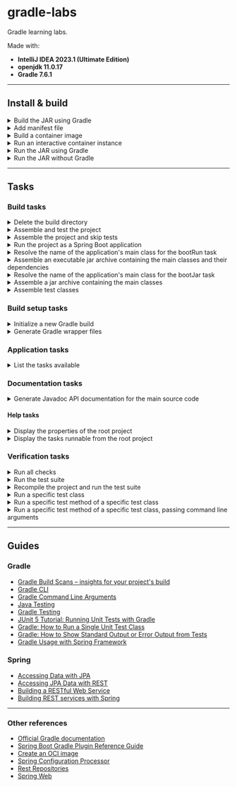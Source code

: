 # gradle-labs

Gradle learning labs.

Made with:
- **IntelliJ IDEA 2023.1 (Ultimate Edition)**
- **openjdk 11.0.17**
- **Gradle 7.6.1**


---


## Install & build


<details>
<summary>Build the JAR using Gradle</summary>

```shell
./gradlew clean build
```

```shell
./gradlew clean build -x test
```

```shell
./gradlew clean build testClasses -x test
```

</details>


<details>
<summary>Add manifest file</summary>

```shell
jar -cmvf \
  ./build/tmp/jar/MANIFEST.MF \
  ./build/libs/gradle-labs-0.0.1-SNAPSHOT.jar \
  ./build/classes/java/main/org/squidmin/gradlelabs/GradleLabsApplication.class
```

</details>


<details>
<summary>Build a container image</summary>

```shell
docker build \
  --build-arg GCP_PROJECT_ID=PROJECT_ID \
  -t gradle-labs .
```

Example:

```shell
docker build -t \
  --build-arg GCP_PROJECT_ID=lofty-root-305785 \
  gradle-labs .
```

</details>


<details>
<summary>Run an interactive container instance</summary>

```shell
docker run \
  --rm -it \
  -e GOOGLE_APPLICATION_CREDENTIALS=$GOOGLE_APPLICATION_CREDENTIALS \
  -v $HOME/.config/gcloud:/root/.config/gcloud \
  -v $HOME/.m2:/root/.m2 \
  gradle-labs
```

</details>


<details>
<summary>Run the JAR using Gradle</summary>

Run the following commands either:
- from the `ENTRYPOINT` in the `Dockerfile`, or
- at the terminal prompt in an interactive container instance.

Use `-P=args` to set Gradle project properties.

```shell
./gradlew cmdLineJavaExec -Pargs="ARG_1 ARG_2 [...] ARG_N"
```

**Replace the following**:
- `ARG_1 ARG_2 [...] ARG_N`: the values of the arguments expected by the application's `main` method.

Example:

```shell
./gradlew cmdLineJavaExec -Pargs="lorem ipsum dolor"
```

</details>


<details>
<summary>Run the JAR without Gradle</summary>


### `exec java` command

```shell
exec java -jar \
  -Dspring.profiles.active=local \
  -DGOOGLE_APPLICATION_CREDENTIALS=$GOOGLE_APPLICATION_CREDENTIALS \
  ./build/libs/spring-rest-labs-0.0.1-SNAPSHOT.jar
```


### `java` command

Set system properties using `-Darg`, where `arg` is the argument name.

Pass additional arguments to the application's `main` method by placing them after the name of the `jar`.

```shell
java -Dkey_1=ARG_A -Dkey_2=ARG_B [...] -Dkey_n=ARG_N -jar gradle-labs-0.0.1-SNAPSHOT.jar [ ARG_1 ARG_2 [...] ARG_N ]
```

**Replace the following**:
- `-Dkey_1=ARG_A -Dkey_2=ARG_B [...] -Dkey_n=ARG_N`: the system property keys and values.
- `ARG_1 ARG_2 [...] ARG_N`: the main method arguments.

Example:

```shell
java -Dfirst=val_a -Dsecond=val_b -Dspring.profiles.active=local -jar \
  gradle-labs-0.0.1-SNAPSHOT.jar arg_1 arg_2 arg_3
```


</details>


---

## Tasks


### Build tasks

<details>
<summary>Delete the build directory</summary>

```shell
./gradlew clean
```

</details>


<details>
<summary>Assemble and test the project</summary>

```shell
./gradlew build
```

</details>


<details>
<summary>Assemble the project and skip tests</summary>

```shell
./gradlew build -x test
```

or

```shell
./gradlew build testClasses -x test
```

</details>


<details>
<summary>Run the project as a Spring Boot application</summary>

```shell
./gradlew bootRun
```

</details>


<details>
<summary>Resolve the name of the application's main class for the bootRun task</summary>

```shell
./gradlew bootRunMainClassName
```

</details>


<details>
<summary>Assemble an executable jar archive containing the main classes and their dependencies</summary>

```shell
./gradlew bootJar
```

</details>


<details>
<summary>Resolve the name of the application's main class for the bootJar task</summary>

```shell
./gradlew bootJarMainClassName
```

</details>


<details>
<summary>Assemble a jar archive containing the main classes</summary>

```shell
./gradlew jar
```

</details>


<details>
<summary>Assemble test classes</summary>

```shell
./gradlew testClasses
```

</details>


### Build setup tasks

<details>
<summary>Initialize a new Gradle build</summary>

```shell
./gradlew init
```

</details>


<details>
<summary>Generate Gradle wrapper files</summary>

```shell
./gradlew wrapper
```

</details>


### Application tasks

<details>
<summary>List the tasks available</summary>

```shell
./gradlew tasks
```

</details>


### Documentation tasks

<details>
<summary>Generate Javadoc API documentation for the main source code</summary>

```shell
./gradlew javadoc
```

</details>


#### Help tasks

<details>
<summary>Display the properties of the root project</summary>

```shell
./gradlew properties
```

</details>


<details>
<summary>Display the tasks runnable from the root project</summary>

```shell
./gradlew tasks
```

Pass the option `--all` to see the tasks in more detail:

```shell
./gradlew tasks --all
```

To see more detail about a task, run:

```shell
./gradlew help --task TASK
```

**Replace the following**:
- `TASK`: the name of the task.

</details>


### Verification tasks

<details>
<summary>Run all checks</summary>

```shell
./gradlew check
```

</details>


<details>
<summary>Run the test suite</summary>

```shell
./gradlew test
```

</details>


<details>
<summary>Recompile the project and run the test suite</summary>

```shell
./gradlew clean test
```

</details>


<details>
<summary>Run a specific test class</summary>

```shell
./gradlew test --tests TestClassName
```

</details>


<details>
<summary>Run a specific test method of a specific test class</summary>

```shell
./gradlew clean test --tests TestClassName.methodName
```

</details>


<details>
<summary>Run a specific test method of a specific test class, passing command line arguments</summary>

```shell
./gradlew clean test -Darg_1=example --tests CliArgumentsExampleTest.basicExample
```

</details>


---


## Guides


### Gradle

* [Gradle Build Scans – insights for your project's build](https://scans.gradle.com#gradle)
* [Gradle CLI](https://docs.gradle.org/current/userguide/command_line_interface.html)
* [Gradle Command Line Arguments](https://www.baeldung.com/gradle-command-line-arguments)
* [Java Testing](https://docs.gradle.org/current/userguide/java_testing.html)
* [Gradle Testing](https://www.tutorialspoint.com/gradle/gradle_testing.htm)
* [JUnit 5 Tutorial: Running Unit Tests with Gradle](https://www.petrikainulainen.net/programming/testing/junit-5-tutorial-running-unit-tests-with-gradle/)
* [Gradle: How to Run a Single Unit Test Class](https://mkyong.com/gradle/gradle-how-to-run-a-single-unit-test-class/)
* [Gradle: How to Show Standard Output or Error Output from Tests](https://blog.mrhaki.com/2014/10/gradle-goodness-show-standard-out-or.html)
* [Gradle Usage with Spring Framework](https://spring.io/guides/gs/gradle/#scratch)


### Spring

* [Accessing Data with JPA](https://spring.io/guides/gs/accessing-data-jpa/)
* [Accessing JPA Data with REST](https://spring.io/guides/gs/accessing-data-rest/)
* [Building a RESTful Web Service](https://spring.io/guides/gs/rest-service/)
* [Building REST services with Spring](https://spring.io/guides/tutorials/rest/)


---


### Other references

* [Official Gradle documentation](https://docs.gradle.org)
* [Spring Boot Gradle Plugin Reference Guide](https://docs.spring.io/spring-boot/docs/2.7.10/gradle-plugin/reference/html/)
* [Create an OCI image](https://docs.spring.io/spring-boot/docs/2.7.10/gradle-plugin/reference/html/#build-image)
* [Spring Configuration Processor](https://docs.spring.io/spring-boot/docs/2.7.10/reference/htmlsingle/#appendix.configuration-metadata.annotation-processor)
* [Rest Repositories](https://docs.spring.io/spring-boot/docs/2.7.10/reference/htmlsingle/#howto.data-access.exposing-spring-data-repositories-as-rest)
* [Spring Web](https://docs.spring.io/spring-boot/docs/2.7.10/reference/htmlsingle/#web)
